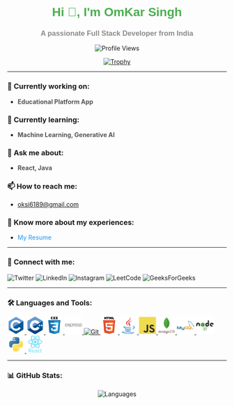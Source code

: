 <h1 align="center" style="font-family: 'Arial', sans-serif; color: #4CAF50;">Hi 👋, I'm OmKar Singh</h1>
<h3 align="center" style="font-family: 'Arial', sans-serif; color: #8B8B8B;">A passionate Full Stack Developer from India</h3>

<p align="center">  
  <img src="https://komarev.com/ghpvc/?username=omkarsinghoks&label=Profile%20views&color=0e75b6&style=flat" alt="Profile Views" /> 
</p>

<p align="center"> 
  <a href="https://github.com/ryo-ma/github-profile-trophy">
    <img src="https://github-profile-trophy.vercel.app/?username=omkarsinghoks" alt="Trophy" />
  </a> 
</p>

---

### 🔭 **Currently working on:**
- <span style="font-weight: bold; color: #555;">Educational Platform App</span>

### 🌱 **Currently learning:**
- <span style="font-weight: bold; color: #555;">Machine Learning, Generative AI</span>

### 💬 **Ask me about:**
- <span style="font-weight: bold; color: #555;">React, Java</span>

### 📫 **How to reach me:**
- <a href="mailto:oksi6189@gmail.com" style="text-decoration: none; color: #2196F3;">oksi6189@gmail.com</a>

### 📄 **Know more about my experiences:**
- <a href="https://drive.google.com/file/d/1kNJbSX23h6EAQGpJzyxodvsRTGzO7oeD/view?usp=drive_link" style="text-decoration: none; color: #2196F3;">My Resume</a>

---

### 📱 **Connect with me:**
<p align="left">
  <a href="https://twitter.com/omkarsinghoks" target="blank" style="text-decoration: none;">
    <img align="center" src="https://raw.githubusercontent.com/rahuldkjain/github-profile-readme-generator/master/src/images/icons/Social/twitter.svg" alt="Twitter" height="30" width="40" />
  </a>
  <a href="https://linkedin.com/in/omkar-singh-132a22248" target="blank" style="text-decoration: none;">
    <img align="center" src="https://raw.githubusercontent.com/rahuldkjain/github-profile-readme-generator/master/src/images/icons/Social/linked-in-alt.svg" alt="LinkedIn" height="30" width="40" />
  </a>
  <a href="https://instagram.com/omkarsinghoks" target="blank" style="text-decoration: none;">
    <img align="center" src="https://raw.githubusercontent.com/rahuldkjain/github-profile-readme-generator/master/src/images/icons/Social/instagram.svg" alt="Instagram" height="30" width="40" />
  </a>
  <a href="https://www.leetcode.com/warom" target="blank" style="text-decoration: none;">
    <img align="center" src="https://raw.githubusercontent.com/rahuldkjain/github-profile-readme-generator/master/src/images/icons/Social/leet-code.svg" alt="LeetCode" height="30" width="40" />
  </a>
  <a href="https://auth.geeksforgeeks.org/user/warom" target="blank" style="text-decoration: none;">
    <img align="center" src="https://raw.githubusercontent.com/rahuldkjain/github-profile-readme-generator/master/src/images/icons/Social/geeks-for-geeks.svg" alt="GeeksForGeeks" height="30" width="40" />
  </a>
</p>

---

### 🛠️ **Languages and Tools:**

<p align="left">
  <a href="https://www.cprogramming.com/" target="_blank" rel="noreferrer">
    <img src="https://raw.githubusercontent.com/devicons/devicon/master/icons/c/c-original.svg" alt="C" width="40" height="40"/>
  </a>
  <a href="https://www.w3schools.com/cpp/" target="_blank" rel="noreferrer">
    <img src="https://raw.githubusercontent.com/devicons/devicon/master/icons/cplusplus/cplusplus-original.svg" alt="C++" width="40" height="40"/>
  </a>
  <a href="https://www.w3schools.com/css/" target="_blank" rel="noreferrer">
    <img src="https://raw.githubusercontent.com/devicons/devicon/master/icons/css3/css3-original-wordmark.svg" alt="CSS" width="40" height="40"/>
  </a>
  <a href="https://expressjs.com" target="_blank" rel="noreferrer">
    <img src="https://raw.githubusercontent.com/devicons/devicon/master/icons/express/express-original-wordmark.svg" alt="Express" width="40" height="40"/>
  </a>
  <a href="https://git-scm.com/" target="_blank" rel="noreferrer">
    <img src="https://www.vectorlogo.zone/logos/git-scm/git-scm-icon.svg" alt="Git" width="40" height="40"/>
  </a>
  <a href="https://www.w3.org/html/" target="_blank" rel="noreferrer">
    <img src="https://raw.githubusercontent.com/devicons/devicon/master/icons/html5/html5-original-wordmark.svg" alt="HTML" width="40" height="40"/>
  </a>
  <a href="https://www.java.com" target="_blank" rel="noreferrer">
    <img src="https://raw.githubusercontent.com/devicons/devicon/master/icons/java/java-original.svg" alt="Java" width="40" height="40"/>
  </a>
  <a href="https://developer.mozilla.org/en-US/docs/Web/JavaScript" target="_blank" rel="noreferrer">
    <img src="https://raw.githubusercontent.com/devicons/devicon/master/icons/javascript/javascript-original.svg" alt="JavaScript" width="40" height="40"/>
  </a>
  <a href="https://www.mongodb.com/" target="_blank" rel="noreferrer">
    <img src="https://raw.githubusercontent.com/devicons/devicon/master/icons/mongodb/mongodb-original-wordmark.svg" alt="MongoDB" width="40" height="40"/>
  </a>
  <a href="https://www.mysql.com/" target="_blank" rel="noreferrer">
    <img src="https://raw.githubusercontent.com/devicons/devicon/master/icons/mysql/mysql-original-wordmark.svg" alt="MySQL" width="40" height="40"/>
  </a>
  <a href="https://nodejs.org" target="_blank" rel="noreferrer">
    <img src="https://raw.githubusercontent.com/devicons/devicon/master/icons/nodejs/nodejs-original-wordmark.svg" alt="Node.js" width="40" height="40"/>
  </a>
  <a href="https://www.python.org" target="_blank" rel="noreferrer">
    <img src="https://raw.githubusercontent.com/devicons/devicon/master/icons/python/python-original.svg" alt="Python" width="40" height="40"/>
  </a>
  <a href="https://reactjs.org/" target="_blank" rel="noreferrer">
    <img src="https://raw.githubusercontent.com/devicons/devicon/master/icons/react/react-original-wordmark.svg" alt="React" width="40" height="40"/>
  </a>
</p>

---

### 📊 **GitHub Stats:**
<p align="center">
  <img align="center" src="https://github-readme-stats.vercel.app/api/top-langs?username=omkarsinghoks&show_icons=true&locale=en&layout=compact" alt="Languages" />
</p>

